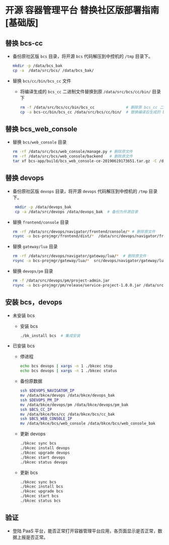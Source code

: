 # 开源 容器管理平台 替换社区版部署指南[基础版]

## 替换 bcs-cc

- 备份原社区版 `bcs` 目录，将开源 `bcs` 代码解压到中控机的 `/tmp` 目录下。

  ```bash
  mkdir -p /data/bcs_bak
  cp -a  /data/src/bcs/ /data/bcs_bak/
  ```

- 替换 `bcs/cc/bin/bcs_cc` 文件

  - 将编译生成的 `bcs_cc` 二进制文件替换到原 `/data/src/bcs/cc/bin/` 目录下

    ```bash
    rm -f /data/src/bcs/cc/bin/bcs_cc              # 删除原 bcs_cc 二进制文件
    cp -a bcs-cc/bin/bcs_cc /data/src/bcs/cc/bin/  # 替换编译后生成的 bcs_cc 二进制文件
    ```

## 替换 bcs_web_console

- 替换 `bcs/web_console` 目录

  ```bash
  rm -rf /data/src/bcs/web_console/manage.py # 删除原文件
  rm -rf /data/src/bcs/web_console/backend   # 删除原文件
  tar xf bcs-app/build/bcs_web_console-ce-20190619173651.tar.gz -C /data/src/  # 将开源构建的 backend 目录同步到 src 下
  ```

## 替换 devops

- 备份原社区版 `devops` 目录，将开源 `devops` 代码解压到中控机的 `/tmp` 目录下。

  ```bash
   mkdir -p /data/devops_bak
   cp -a /data/src/devops /data/devops_bak  # 备份为开源目录
  ```

- 替换 `frontend/console` 目录

  ```bash
  rm -rf /data/src/devops/navigator/frontend/console/* # 删除原文件
  rsync -a bcs-projmgr/frontend/dist/*  /data/src/devops/navigator/frontend/console/ # 更新开源文件
  ```

- 替换 `gateway/lua` 目录

  ```bash
  rm -rf /data/src/devops/navigator/gateway/lua/*  # 删除原文件
  rsync -a bcs-projmgr/gateway/lua/*  src/devops/navigator/gateway/lua
  ```

- 替换 `devops/pm` 目录
  ```bash
  rm -f /data/src/devops/pm/project-admin.jar
  rsync -a bcs-projmgr/pm/release/service-project-1.0.0.jar /data/src/devops/pm/project-admin.jar
  ```

## 安装 bcs，devops

- 未安装 bcs
  - 安装 bcs

    ```bash
    ./bk_install bcs  # 集成安装
    ```

- 已安装 bcs
  - 停进程

    ```bash
    echo bcs devops | xargs -n 1 ./bkcec stop
    echo bcs devops | xargs -n 1 ./bkcec status
    ```

  - 备份原数据

    ```bash
    ssh $DEVOPS_NAVIGATOR_IP
    mv /data/bkce/devops /data/bkce/devops_bak
    ssh $DEVOPS_PM_IP
    mv /data/bkce/devops/pm /data/bkce/devops/pm_bak
    ssh $BCS_CC_IP
    mv /data/bkce/bcs/cc /data/bkce/bcs/cc_bak
    ssh $BCS_WEB_CONSOLE_IP
    mv /data/bkce/bcs/web_console /data/bkce/bcs/web_console_bak
    ```

  - 更新 devops

    ```bash
    ./bkcec sync bcs
    ./bkcec install devops
    ./bkcec upgrade devops
    ./bkcec start devops
    ./bkcec status devops
    ```

  - 更新 bcs

    ```bash
    ./bkcec sync bcs
    ./bkcec install bcs
    ./bkcec upgrade bcs
    ./bkcec start bcs
    ./bkcec status bcs
    ```

## 验证

- 登陆 PaaS 平台，能否正常打开容器管理平台应用，各页面显示是否正常，数据上报是否正常。

